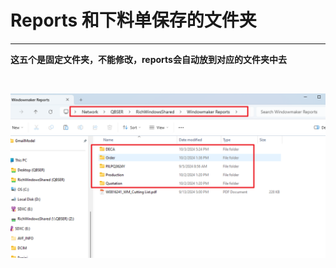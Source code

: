 # Reports 和下料单保存的文件夹


---

**这五个是固定文件夹，不能修改，reports会自动放到对应的文件夹中去**

<br>

![reports-and-cutting-list-folder](./images/reportslocation.png)
